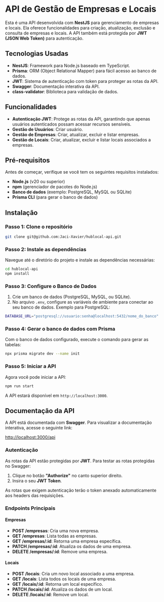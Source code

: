 
# API de Gestão de Empresas e Locais

Esta é uma API desenvolvida com **NestJS** para gerenciamento de empresas e locais. Ela oferece funcionalidades para criação, atualização, exclusão e consulta de empresas e locais. A API também está protegida por **JWT (JSON Web Token)** para autenticação.

## Tecnologias Usadas
- **NestJS**: Framework para Node.js baseado em TypeScript.
- **Prisma**: ORM (Object Relational Mapper) para fácil acesso ao banco de dados.
- **JWT**: Sistema de autenticação com token para proteger as rotas da API.
- **Swagger**: Documentação interativa da API.
- **class-validator**: Biblioteca para validação de dados.

## Funcionalidades
- **Autenticação JWT**: Protege as rotas da API, garantindo que apenas usuários autenticados possam acessar recursos sensíveis.
- **Gestão de Usuários**: Criar usuário.
- **Gestão de Empresas**: Criar, atualizar, excluir e listar empresas.
- **Gestão de Locais**: Criar, atualizar, excluir e listar locais associados a empresas.

## Pré-requisitos

Antes de começar, verifique se você tem os seguintes requisitos instalados:

- **Node.js** (v20 ou superior)
- **npm** (gerenciador de pacotes do Node.js)
- **Banco de dados** (exemplo: PostgreSQL, MySQL ou SQLite)
- **Prisma CLI** (para gerar o banco de dados)

## Instalação

### Passo 1: Clone o repositório

```bash
git clone git@github.com:Jaci-Xavier/hublocal-api.git
```

### Passo 2: Instale as dependências

Navegue até o diretório do projeto e instale as dependências necessárias:

```bash
cd hublocal-api
npm install
```

### Passo 3: Configure o Banco de Dados

1. Crie um banco de dados (PostgreSQL, MySQL, ou SQLite).
2. No arquivo `.env`, configure as variáveis de ambiente para conectar ao seu banco de dados. Exemplo para PostgreSQL:

```bash
DATABASE_URL="postgresql://usuario:senha@localhost:5432/nome_do_banco"
```

### Passo 4: Gerar o banco de dados com Prisma

Com o banco de dados configurado, execute o comando para gerar as tabelas:

```bash
npx prisma migrate dev --name init
```

### Passo 5: Iniciar a API

Agora você pode iniciar a API:

```bash
npm run start
```

A API estará disponível em `http://localhost:3000`.

## Documentação da API

A API está documentada com **Swagger**. Para visualizar a documentação interativa, acesse o seguinte link:

[http://localhost:3000/api](http://localhost:3000/api)

### Autenticação

As rotas da API estão protegidas por **JWT**. Para testar as rotas protegidas no Swagger:

1. Clique no botão **"Authorize"** no canto superior direito.
2. Insira o seu **JWT Token**.

As rotas que exigem autenticação terão o token anexado automaticamente aos headers das requisições.

### Endpoints Principais

#### Empresas

- **POST /empresas**: Cria uma nova empresa.
- **GET /empresas**: Lista todas as empresas.
- **GET /empresas/:id**: Retorna uma empresa específica.
- **PATCH /empresas/:id**: Atualiza os dados de uma empresa.
- **DELETE /empresas/:id**: Remove uma empresa.

#### Locais

- **POST /locais**: Cria um novo local associado a uma empresa.
- **GET /locais**: Lista todos os locais de uma empresa.
- **GET /locais/:id**: Retorna um local específico.
- **PATCH /locais/:id**: Atualiza os dados de um local.
- **DELETE /locais/:id**: Remove um local.
